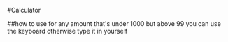 #Calculator

##how to use
for any amount that's under 1000 but above 99 you can use the keyboard otherwise type it in yourself
